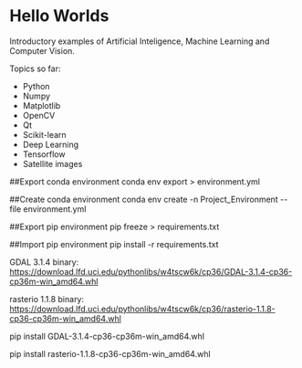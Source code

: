 # Hello Worlds
Introductory examples of Artificial Inteligence, Machine Learning and Computer Vision.

Topics so far:
- Python
- Numpy
- Matplotlib
- OpenCV
- Qt
- Scikit-learn
- Deep Learning
- Tensorflow
- Satellite images

##Export conda environment
conda env export > environment.yml

##Create conda environment
conda env create -n Project_Environment --file environment.yml

##Export pip environment
pip freeze > requirements.txt

##Import pip environment
pip install -r requirements.txt

GDAL 3.1.4 binary: https://download.lfd.uci.edu/pythonlibs/w4tscw6k/cp36/GDAL-3.1.4-cp36-cp36m-win_amd64.whl

rasterio 1.1.8 binary: https://download.lfd.uci.edu/pythonlibs/w4tscw6k/cp36/rasterio-1.1.8-cp36-cp36m-win_amd64.whl

pip install GDAL-3.1.4-cp36-cp36m-win_amd64.whl

pip install rasterio-1.1.8-cp36-cp36m-win_amd64.whl
